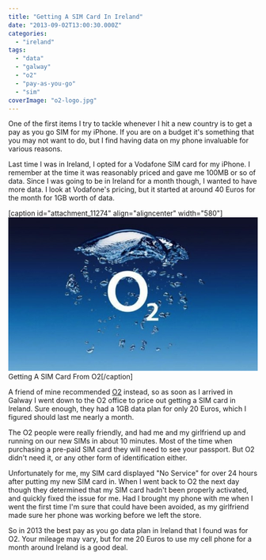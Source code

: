 ```yaml
---
title: "Getting A SIM Card In Ireland"
date: "2013-09-02T13:00:30.000Z"
categories: 
  - "ireland"
tags: 
  - "data"
  - "galway"
  - "o2"
  - "pay-as-you-go"
  - "sim"
coverImage: "o2-logo.jpg"
---
```


One of the first items I try to tackle whenever I hit a new country is to get a pay as you go SIM for my iPhone. If you are on a budget it's something that you may not want to do, but I find having data on my phone invaluable for various reasons.

Last time I was in Ireland, I opted for a Vodafone SIM card for my iPhone. I remember at the time it was reasonably priced and gave me 100MB or so of data. Since I was going to be in Ireland for a month though, I wanted to have more data. I look at Vodafone's pricing, but it started at around 40 Euros for the month for 1GB worth of data.

\[caption id="attachment\_11274" align="aligncenter" width="580"\][![Getting A SIM Card From O2](images/o2-logo.jpg)](http://www.migratorynerd.com/wordpress/wp-content/uploads/2013/09/o2-logo.jpg) Getting A SIM Card From O2\[/caption\]

A friend of mine recommended [O2](http://www.o2online.ie/o2/) instead, so as soon as I arrived in Galway I went down to the O2 office to price out getting a SIM card in Ireland. Sure enough, they had a 1GB data plan for only 20 Euros, which I figured should last me nearly a month.

The O2 people were really friendly, and had me and my girlfriend up and running on our new SIMs in about 10 minutes. Most of the time when purchasing a pre-paid SIM card they will need to see your passport. But O2 didn't need it, or any other form of identification either.

Unfortunately for me, my SIM card displayed "No Service" for over 24 hours after putting my new SIM card in. When I went back to O2 the next day though they determined that my SIM card hadn't been properly activated, and quickly fixed the issue for me. Had I brought my phone with me when I went the first time I'm sure that could have been avoided, as my girlfriend made sure her phone was working before we left the store.

So in 2013 the best pay as you go data plan in Ireland that I found was for O2. Your mileage may vary, but for me 20 Euros to use my cell phone for a month around Ireland is a good deal.
